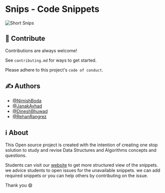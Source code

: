 
# Snips - Code Snippets

![Short Snips](https://user-images.githubusercontent.com/80969920/189299497-0de3c85e-8e06-4b7e-a82b-8267e3735373.png)



## 🤝 Contribute

Contributions are always welcome!

See `contributing.md` for ways to get started.

Please adhere to this project's `code of conduct`.


## ✍️ Authors

- [@NimishBoda](https://github.com/nimish07-ai)
- [@JanakAvhad](https://github.com/janak27)
- [@DineshBhuwad](https://github.com/DineshBhuwad)
- [@RehanRangrez](https://github.com/RehanRangrez)



## ℹ️ About 

This Open source project is created with the intention of creating one stop solution to study and revise Data Structures and Algorithms concepts and questions.


Students can visit our [website](https://short-snips.github.io/Snips_contribution/) to get more structured view of the snippets. we advice students to open issues for the unavailable snippets. 
we can add required snippets or you can help others by contributing on the issue.

Thank you 😄

